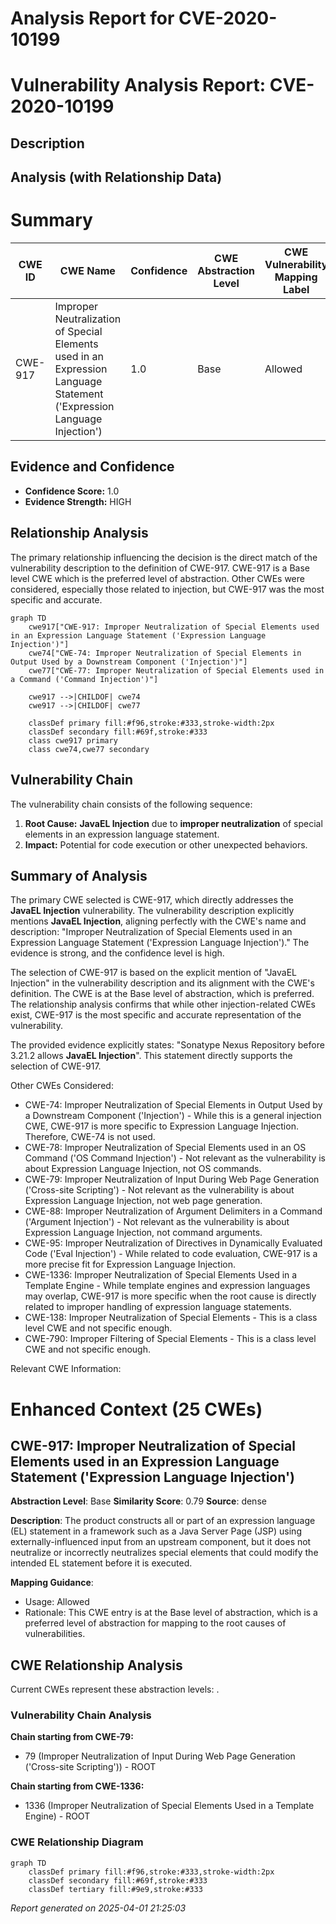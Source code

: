 # Analysis Report for CVE-2020-10199

# Vulnerability Analysis Report: CVE-2020-10199

## Description



## Analysis (with Relationship Data)

# Summary
| CWE ID | CWE Name | Confidence | CWE Abstraction Level | CWE Vulnerability Mapping Label | CWE-Vulnerability Mapping Notes |
|---|---|---|---|---|---|
| CWE-917 | Improper Neutralization of Special Elements used in an Expression Language Statement ('Expression Language Injection') | 1.0 | Base | Allowed | Primary CWE |

## Evidence and Confidence

*   **Confidence Score:** 1.0
*   **Evidence Strength:** HIGH

## Relationship Analysis
The primary relationship influencing the decision is the direct match of the vulnerability description to the definition of CWE-917. CWE-917 is a Base level CWE which is the preferred level of abstraction. Other CWEs were considered, especially those related to injection, but CWE-917 was the most specific and accurate.

```mermaid
graph TD
    cwe917["CWE-917: Improper Neutralization of Special Elements used in an Expression Language Statement ('Expression Language Injection')"]
    cwe74["CWE-74: Improper Neutralization of Special Elements in Output Used by a Downstream Component ('Injection')"]
    cwe77["CWE-77: Improper Neutralization of Special Elements used in a Command ('Command Injection')"]

    cwe917 -->|CHILDOF| cwe74
    cwe917 -->|CHILDOF| cwe77

    classDef primary fill:#f96,stroke:#333,stroke-width:2px
    classDef secondary fill:#69f,stroke:#333
    class cwe917 primary
    class cwe74,cwe77 secondary
```

## Vulnerability Chain
The vulnerability chain consists of the following sequence:
  1.  **Root Cause:** **JavaEL Injection** due to **improper neutralization** of special elements in an expression language statement.
  2.  **Impact:** Potential for code execution or other unexpected behaviors.

## Summary of Analysis
The primary CWE selected is CWE-917, which directly addresses the **JavaEL Injection** vulnerability. The vulnerability description explicitly mentions **JavaEL Injection**, aligning perfectly with the CWE's name and description: "Improper Neutralization of Special Elements used in an Expression Language Statement ('Expression Language Injection')." The evidence is strong, and the confidence level is high.

The selection of CWE-917 is based on the explicit mention of "JavaEL Injection" in the vulnerability description and its alignment with the CWE's definition. The CWE is at the Base level of abstraction, which is preferred. The relationship analysis confirms that while other injection-related CWEs exist, CWE-917 is the most specific and accurate representation of the vulnerability.

The provided evidence explicitly states: "Sonatype Nexus Repository before 3.21.2 allows **JavaEL Injection**". This statement directly supports the selection of CWE-917.

Other CWEs Considered:

*   CWE-74: Improper Neutralization of Special Elements in Output Used by a Downstream Component ('Injection') - While this is a general injection CWE, CWE-917 is more specific to Expression Language Injection. Therefore, CWE-74 is not used.
*   CWE-78: Improper Neutralization of Special Elements used in an OS Command ('OS Command Injection') - Not relevant as the vulnerability is about Expression Language Injection, not OS commands.
*   CWE-79: Improper Neutralization of Input During Web Page Generation ('Cross-site Scripting') - Not relevant as the vulnerability is about Expression Language Injection, not web page generation.
*   CWE-88: Improper Neutralization of Argument Delimiters in a Command ('Argument Injection') - Not relevant as the vulnerability is about Expression Language Injection, not command arguments.
*   CWE-95: Improper Neutralization of Directives in Dynamically Evaluated Code ('Eval Injection') - While related to code evaluation, CWE-917 is a more precise fit for Expression Language Injection.
*   CWE-1336: Improper Neutralization of Special Elements Used in a Template Engine - While template engines and expression languages may overlap, CWE-917 is more specific when the root cause is directly related to improper handling of expression language statements.
*   CWE-138: Improper Neutralization of Special Elements - This is a class level CWE and not specific enough.
*   CWE-790: Improper Filtering of Special Elements - This is a class level CWE and not specific enough.

Relevant CWE Information:

# Enhanced Context (25 CWEs)

## CWE-917: Improper Neutralization of Special Elements used in an Expression Language Statement ('Expression Language Injection')
**Abstraction Level**: Base
**Similarity Score**: 0.79
**Source**: dense

**Description**:
The product constructs all or part of an expression language (EL) statement in a framework such as a Java Server Page (JSP) using externally-influenced input from an upstream component, but it does not neutralize or incorrectly neutralizes special elements that could modify the intended EL statement before it is executed.

**Mapping Guidance**:
- Usage: Allowed
- Rationale: This CWE entry is at the Base level of abstraction, which is a preferred level of abstraction for mapping to the root causes of vulnerabilities.


## CWE Relationship Analysis

Current CWEs represent these abstraction levels: .


### Vulnerability Chain Analysis

**Chain starting from CWE-79:**
- 79 (Improper Neutralization of Input During Web Page Generation ('Cross-site Scripting')) - ROOT


**Chain starting from CWE-1336:**
- 1336 (Improper Neutralization of Special Elements Used in a Template Engine) - ROOT



### CWE Relationship Diagram

```mermaid
graph TD
    classDef primary fill:#f96,stroke:#333,stroke-width:2px
    classDef secondary fill:#69f,stroke:#333
    classDef tertiary fill:#9e9,stroke:#333
```



*Report generated on 2025-04-01 21:25:03*
